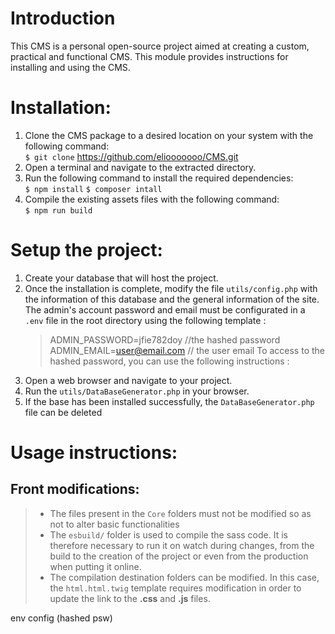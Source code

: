 # Introduction
This CMS is a personal open-source project aimed at creating a custom, practical and functional CMS.
This module provides instructions for installing and using the CMS.

# Installation:
1. Clone the CMS package to a desired location on your system with the following command:  
    `$ git clone`  https://github.com/eliooooooo/CMS.git
2. Open a terminal and navigate to the extracted directory.
3. Run the following command to install the required dependencies:  
    `$ npm install`
    `$ composer intall`
5. Compile the existing assets files with the following command:  
    `$ npm run build`

# Setup the project:
1. Create your database that will host the project.
2. Once the installation is complete, modify the file `utils/config.php` with the information of this database and the general information of the site. The admin's account password and email must be configurated in a `.env` file in the root directory using the following template :
   > ADMIN_PASSWORD=jfie782doy //the hashed password
   > ADMIN_EMAIL=user@email.com // the user email
To access to the hashed password, you can use the following instructions :
4. Open a web browser and navigate to your project.
5. Run the `utils/DataBaseGenerator.php` in your browser.
6. If the base has been installed successfully, the `DataBaseGenerator.php` file can be deleted

# Usage instructions:
## Front modifications:
>  - The files present in the `Core` folders must not be modified so as not to alter basic functionalities
>  - The `esbuild/` folder is used to compile the sass code. It is therefore necessary to run it on watch during changes, from the build to the creation of the project or even from the production when putting it online.
>  - The compilation destination folders can be modified. In this case, the `html.html.twig` template requires modification in order to update the link to the **.css** and **.js** files.

env config (hashed psw)
